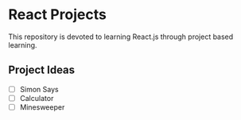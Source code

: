 # React Projects

This repository is devoted to learning React.js through project based learning.

## Project Ideas

- [ ] Simon Says
- [ ] Calculator
- [ ] Minesweeper
